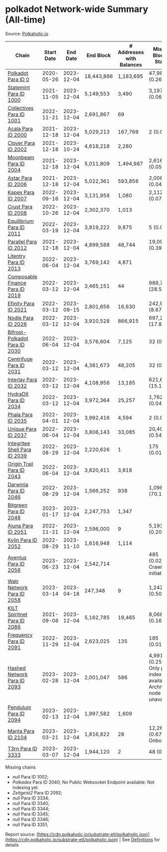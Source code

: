 # polkadot Network-wide Summary (All-time)

Source: [Polkaholic.io](https://polkaholic.io)


| Chain            | Start Date | End Date | End Block | # Addresses with Balances | Missing Blocks / Status |
| ---------------- | ---------- | ---------| --------- | ------------------------- | ----------------------- |
| [Polkadot Para ID 0](/polkadot/0-polkadot) | 2020-05-26 | 2023-12-04 | 18,443,866 |  1,183,695 | 47,984 (0.26%)  |
| [Statemint Para ID 1000](/polkadot/1000-statemint) | 2021-11-05 | 2023-12-04 | 5,149,553 |  3,490 | 3,197 (0.06%)  |
| [Collectives Para ID 1001](/polkadot/1001-collectives) | 2022-11-21 | 2023-12-04 | 2,691,867 |  69 |    |
| [Acala Para ID 2000](/polkadot/2000-acala) | 2021-12-18 | 2023-12-04 | 5,029,213 |  167,769 | 2 (0.00%)  |
| [Clover Para ID 2002](/polkadot/2002-clover) | 2021-12-18 | 2023-10-24 | 4,618,218 |  2,280 |    |
| [Moonbeam Para ID 2004](/polkadot/2004-moonbeam) | 2021-12-18 | 2023-12-04 | 5,011,809 |  1,494,987 | 2,616 (0.05%)  |
| [Astar Para ID 2006](/polkadot/2006-astar) | 2021-12-18 | 2023-12-04 | 5,022,361 |  593,856 | 2,006 (0.04%)  |
| [Kapex Para ID 2007](/polkadot/2007-kapex) | 2022-09-16 | 2023-12-04 | 3,131,958 |  1,080 | 2,112 (0.07%)  |
| [Crust Para ID 2008](/polkadot/2008-crust) | 2022-10-26 | 2023-12-04 | 2,302,370 |  1,013 |    |
| [Equilibrium Para ID 2011](/polkadot/2011-equilibrium) | 2022-03-19 | 2023-12-04 | 3,819,222 |  9,875 | 5 (0.00%)  |
| [Parallel Para ID 2012](/polkadot/2012-parallel) | 2021-12-18 | 2023-12-04 | 4,899,588 |  48,744 | 19,090 (0.39%)  |
| [Litentry Para ID 2013](/polkadot/2013-litentry) | 2022-06-04 | 2023-12-04 | 3,769,142 |  4,871 |    |
| [Composable Finance Para ID 2019](/polkadot/2019-composable) | 2022-03-12 | 2023-12-04 | 3,465,151 |  44 | 989,791 (28.56%)  |
| [Efinity Para ID 2021](/polkadot/2021-efinity) | 2022-03-12 | 2023-09-15 | 2,801,656 |  16,630 | 242,949 (8.67%)  |
| [Nodle Para ID 2026](/polkadot/2026-nodle) | 2022-03-12 | 2023-12-04 | 3,910,528 |  866,915 | 697,249 (17.83%)  |
| [Bifrost-Polkadot Para ID 2030](/polkadot/2030-bifrost-dot) | 2022-06-04 | 2023-12-04 | 3,576,604 |  7,125 | 32 (0.00%)  |
| [Centrifuge Para ID 2031](/polkadot/2031-centrifuge) | 2022-03-12 | 2023-12-04 | 4,381,673 |  48,205 | 32 (0.00%)  |
| [Interlay Para ID 2032](/polkadot/2032-interlay) | 2022-03-12 | 2023-12-04 | 4,108,956 |  13,185 | 621,635 (15.13%)  |
| [HydraDX Para ID 2034](/polkadot/2034-hydradx) | 2022-03-12 | 2023-12-04 | 3,972,364 |  25,257 | 1,762 (0.04%)  |
| [Phala Para ID 2035](/polkadot/2035-phala) | 2022-04-01 | 2023-12-04 | 3,992,416 |  4,594 | 2 (0.00%)  |
| [Unique Para ID 2037](/polkadot/2037-unique) | 2022-06-04 | 2023-12-04 | 3,806,143 |  33,085 | 20,404 (0.54%)  |
| [Integritee Shell Para ID 2039](/polkadot/2039-integritee-shell) | 2022-08-29 | 2023-12-04 | 2,220,626 |  1 | 175 (0.01%)  |
| [Origin Trail Para ID 2043](/polkadot/2043-origintrail) | 2022-06-04 | 2023-12-04 | 3,820,411 |  3,818 |    |
| [Darwinia Para ID 2046](/polkadot/2046-darwinia) | 2022-08-29 | 2023-12-04 | 1,566,252 |  938 | 1,098,251 (70.12%)  |
| [Bitgreen Para ID 2048](/polkadot/2048-bitgreen) | 2023-01-17 | 2023-12-04 | 2,247,753 |  1,347 |    |
| [Ajuna Para ID 2051](/polkadot/2051-ajuna) | 2022-11-21 | 2023-12-04 | 2,596,000 |  9 | 5,193 (0.20%)  |
| [Kylin Para ID 2052](/polkadot/2052-kylin) | 2022-08-29 | 2023-11-10 | 1,616,948 |  1,114 |    |
| [Aventus Para ID 2056](/polkadot/2056-aventus) | 2023-06-23 | 2023-12-04 | 2,542,714 |   | 485 (0.02%) Crawling initiated |
| [Watr Network Para ID 2058](/polkadot/2058-watr) | 2023-03-14 | 2023-04-18 | 247,348 |  9 | 1,242 (0.50%)  |
| [KILT Spiritnet Para ID 2086](/polkadot/2086-kilt) | 2021-09-08 | 2023-12-04 | 5,162,785 |  19,465 | 8,068 (0.16%)  |
| [Frequency Para ID 2091](/polkadot/2091-frequency) | 2022-11-29 | 2023-12-04 | 2,623,025 |  135 | 185 (0.01%)  |
| [Hashed Network Para ID 2093](/polkadot/2093-hashed) | 2023-02-28 | 2023-12-04 | 2,001,047 |  586 | 4,991 (0.25%) Only partial index available: Archive node unavailable |
| [Pendulum Para ID 2094](/polkadot/2094-pendulum) | 2023-02-13 | 2023-12-04 | 1,997,582 |  1,609 |    |
| [Manta Para ID 2104](/polkadot/2104-manta) | 2023-03-21 | 2023-12-04 | 1,816,822 |  28 | 12,262 (0.67%) Onboarding |
| [T3rn Para ID 3333](/polkadot/3333-t3rn) | 2023-03-07 | 2023-12-04 | 1,944,120 |  2 | 48 (0.00%)  |

Missing chains


* *null* Para ID 1002; 
* *Polkadex* Para ID 2040; No Public Websocket Endpoint available: Not indexing yet.
* *Zeitgeist2* Para ID 2092; 
* *null* Para ID 3334; 
* *null* Para ID 3340; 
* *null* Para ID 3344; 
* *null* Para ID 3345; 
* *null* Para ID 3346; 
* *null* Para ID 3351; 

Report source: [https://cdn.polkaholic.io/substrate-etl/polkaholic.json](https://cdn.polkaholic.io/substrate-etl/polkaholic.json) | See [Definitions](/DEFINITIONS.md) for details
